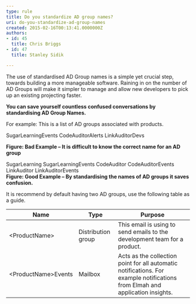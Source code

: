 ```yaml
---
type: rule
title: Do you standardize AD group names?
uri: do-you-standardize-ad-group-names
created: 2015-02-16T00:13:41.0000000Z
authors:
- id: 45
  title: Chris Briggs
- id: 47
  title: Stanley Sidik

---
```


 
​​The use of standardised AD Group names is a simple yet crucial step, towards building a more manageable software. Raining in on the number of AD Groups will make it simpler to manage and allow new developers to pick up an existing projecting faster.
 
**​You can save yourself countless confused conversations by standardising AD Group Names.​**

For example: This is a list of AD groups associated with products.

SugarLearningEvents
 CodeAuditorAlerts
 LinkAuditorDevs

**Figure: Bad Example – It is difficult to know the correct name for an AD group​**

SugarLearning
 SugarLearningEvents
 CodeAuditor
 CodeAuditorEvents
 LinkAuditor
 LinkAuditorEvents
​  
**Figure: Good Example – By standardising the names of AD groups it saves confusion.**

It is recommend by default having two AD groups, use the following table as a guide.


| Name | Type | Purpose |
| --- | --- | --- |
| &lt;ProductName&gt; | Distribution group | This email is using to send emails to the development team for a product. |
| &lt;ProductName&gt;Events | Mailbox | Acts as the collection point for all automatic notifications. For example notifications from Elmah and application insights. |

​​  
